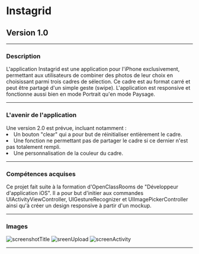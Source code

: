 <h1>Instagrid</h1>
<h2>Version 1.0</h2>
<hr>
<h3>Description</h3>
<p>
L'application Instagrid est une application pour l'iPhone exclusivement, permettant aux utilisateurs de combiner des photos de leur choix en choisissant parmi trois cadres de sélection. Ce cadre est au format carré et peut être partagé d'un simple geste (swipe).
L'application est responsive et fonctionne aussi bien en mode Portrait qu'en mode Paysage.
<p>
<hr>
<h3>L'avenir de l'application</h3>
Une version 2.0 est prévue, incluant notamment :
<li>Un bouton "clear" qui a pour but de réinitialiser entièrement le cadre.
<li>Une fonction ne permettant pas de partager le cadre si ce dernier n'est pas totalement rempli.
<li>Une personnalisation de la couleur du cadre.
<p>
<hr>
<h3>Compétences acquises</h3>
Ce projet fait suite à la formation d'OpenClassRooms de "Développeur d'application iOS". Il a pour but d'initier aux commandes UIActivityViewController, UIGestureRecognizer et UIImagePickerController ainsi qu'à créer un design responsive à partir d'un mockup.
<p>
<hr>
<h3>Images</h3>
<p>

![screenshotTitle](https://user-images.githubusercontent.com/78477762/120675826-b6254880-c495-11eb-8a48-c3d4c31b9d3f.png)
![sreenUpload](https://user-images.githubusercontent.com/78477762/120676067-f8e72080-c495-11eb-99f5-beae77a3f1f4.png)
![screenActivity](https://user-images.githubusercontent.com/78477762/120676174-0f8d7780-c496-11eb-99be-195fe2d6ff2f.png)
<hr>
